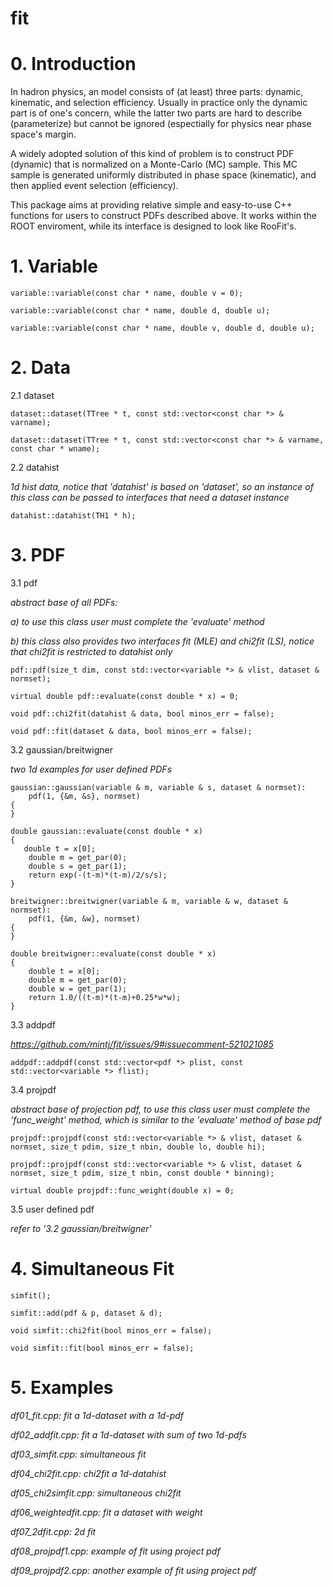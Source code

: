 # fit

# 0. Introduction

In hadron physics, an model consists of (at least) three parts: dynamic, kinematic, and selection efficiency. Usually in practice only the dynamic part is of one's concern, while the latter two parts are hard to describe (parameterize) but cannot be ignored (espectially for physics near phase space's margin.

A widely adopted solution of this kind of problem is to construct PDF (dynamic) that is normalized on a Monte-Carlo (MC) sample. This MC sample is generated uniformly distributed in phase space (kinematic), and then applied event selection (efficiency).

This package aims at providing relative simple and easy-to-use C++ functions for users to construct PDFs described above.
It works within the ROOT enviroment, while its interface is designed to look like RooFit's.


# 1. Variable

    variable::variable(const char * name, double v = 0); 
    
    variable::variable(const char * name, double d, double u);
    
    variable::variable(const char * name, double v, double d, double u);


# 2. Data   

2.1 dataset
  
    dataset::dataset(TTree * t, const std::vector<const char *> & varname);
    
    dataset::dataset(TTree * t, const std::vector<const char *> & varname, const char * wname);

2.2 datahist

  _1d hist data, notice that 'datahist' is based on 'dataset', so an instance of this class can be passed to interfaces that need a dataset instance_
  
    datahist::datahist(TH1 * h);
    
    
# 3. PDF

3.1 pdf

  _abstract base of all PDFs:_
  
  _a) to use this class user must complete the 'evaluate' method_
  
  _b) this class also provides two interfaces fit (MLE) and chi2fit (LS), notice that chi2fit is restricted to datahist only_

    pdf::pdf(size_t dim, const std::vector<variable *> & vlist, dataset & normset);
    
    virtual double pdf::evaluate(const double * x) = 0;
    
    void pdf::chi2fit(datahist & data, bool minos_err = false);

    void pdf::fit(dataset & data, bool minos_err = false);
    
3.2 gaussian/breitwigner

  _two 1d examples for user defined PDFs_
  
    gaussian::gaussian(variable & m, variable & s, dataset & normset):
        pdf(1, {&m, &s}, normset)
    {
    }

    double gaussian::evaluate(const double * x)
    {
       double t = x[0];
        double m = get_par(0);
        double s = get_par(1);
        return exp(-(t-m)*(t-m)/2/s/s);
    }
     
    breitwigner::breitwigner(variable & m, variable & w, dataset & normset):
        pdf(1, {&m, &w}, normset)
    {
    }

    double breitwigner::evaluate(const double * x)
    {
        double t = x[0];
        double m = get_par(0);
        double w = get_par(1);
        return 1.0/((t-m)*(t-m)+0.25*w*w);
    }

3.3 addpdf

  _https://github.com/mintj/fit/issues/9#issuecomment-521021085_
  
    addpdf::addpdf(const std::vector<pdf *> plist, const std::vector<variable *> flist);
 
3.4 projpdf
    
  _abstract base of projection pdf, to use this class user must complete the 'func_weight' method, which is similar to the 'evaluate' method of base pdf_

    projpdf::projpdf(const std::vector<variable *> & vlist, dataset & normset, size_t pdim, size_t nbin, double lo, double hi);
    
    projpdf::projpdf(const std::vector<variable *> & vlist, dataset & normset, size_t pdim, size_t nbin, const double * binning);
    
    virtual double projpdf::func_weight(double x) = 0;

3.5 user defined pdf

  _refer to '3.2 gaussian/breitwigner'_


# 4. Simultaneous Fit

    simfit();
    
    simfit::add(pdf & p, dataset & d);
    
    void simfit::chi2fit(bool minos_err = false);
    
    void simfit::fit(bool minos_err = false);
    
    
# 5. Examples
  
  _df01_fit.cpp: fit a 1d-dataset with a 1d-pdf_
  
  _df02_addfit.cpp: fit a 1d-dataset with sum of two 1d-pdfs_

  _df03_simfit.cpp: simultaneous fit_

  _df04_chi2fit.cpp: chi2fit a 1d-datahist_

  _df05_chi2simfit.cpp: simultaneous chi2fit_

  _df06_weightedfit.cpp: fit a dataset with weight_

  _df07_2dfit.cpp: 2d fit_

  _df08_projpdf1.cpp: example of fit using project pdf_

  _df09_projpdf2.cpp: another example of fit using project pdf_

    
